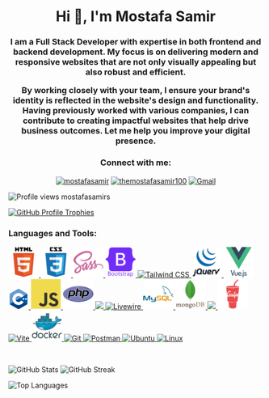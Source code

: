<h1 align="center">Hi 👋, I'm Mostafa Samir</h1>
<h3 align="center">
I am a Full Stack Developer with expertise in both frontend and backend development. My focus is on delivering modern and responsive websites that are not only visually appealing but also robust and efficient.
  
By working closely with your team, I ensure your brand's identity is reflected in the website's design and functionality. Having previously worked with various companies, I can contribute to creating impactful websites that help drive business outcomes. Let me help you improve your digital presence.
</h3>
<h3 align="center">Connect with me:</h3>

<p align="center">
<a href="https://dev.to/mostafasamir" target="blank"><img align="center" src="https://raw.githubusercontent.com/rahuldkjain/github-profile-readme-generator/master/src/images/icons/Social/devto.svg" alt="mostafasamir" height="30" width="40" /></a> <a href="https://linkedin.com/in/themostafasamir100" target="blank"><img align="center" src="https://raw.githubusercontent.com/rahuldkjain/github-profile-readme-generator/master/src/images/icons/Social/linked-in-alt.svg" alt="themostafasamir100" height="30" width="40" /></a> <a href="mailto: themostafa100@gmail.com" target="_blank"><img align="center" src="https://img.shields.io/badge/gmail-%23E4605F.svg?&style=flat-square&logo=gmail&logoColor=white" alt="Gmail"></a>  
</p>
<p align="left">
  <img src="https://komarev.com/ghpvc/?username=mostafasamirs&label=Profile%20views&color=0e75b6&style=flat" alt="Profile views mostafasamirs" />
</p>

<p align="left">
  <a href="https://github.com/ryo-ma/github-profile-trophy">
    <img src="https://github-profile-trophy.vercel.app/?username=mostafasamirs" alt="GitHub Profile Trophies" />
  </a>
</p>

<h3 align="left">Languages and Tools:</h3>
<p align="left">
  <a href="https://www.w3.org/html/" target="_blank" rel="noreferrer">
    <img src="https://raw.githubusercontent.com/devicons/devicon/master/icons/html5/html5-original-wordmark.svg" alt="HTML" width="60" height="60"/>
  </a>
  <a href="https://www.w3schools.com/css/" target="_blank" rel="noreferrer">
    <img src="https://raw.githubusercontent.com/devicons/devicon/master/icons/css3/css3-original-wordmark.svg" alt="CSS" width="60" height="60"/>
  </a>
  <a href="https://sass-lang.com" target="_blank" rel="noreferrer">
    <img src="https://raw.githubusercontent.com/devicons/devicon/master/icons/sass/sass-original.svg" alt="Sass" width="60" height="60"/>
  </a>
  <a href="https://getbootstrap.com" target="_blank" rel="noreferrer">
    <img src="https://raw.githubusercontent.com/devicons/devicon/master/icons/bootstrap/bootstrap-plain-wordmark.svg" alt="Bootstrap" width="60" height="60"/>
  </a>
  <a href="https://tailwindcss.com/" target="_blank" rel="noreferrer">
    <img src="https://www.vectorlogo.zone/logos/tailwindcss/tailwindcss-icon.svg" alt="Tailwind CSS" width="60" height="60"/>
  </a>
  <a href="https://jquery.com/" target="_blank" rel="noreferrer">
    <img src="https://raw.githubusercontent.com/devicons/devicon/master/icons/jquery/jquery-original-wordmark.svg" alt="jQuery" width="60" height="60"/>
  </a>
  <a href="https://vuejs.org/" target="_blank" rel="noreferrer">
    <img src="https://raw.githubusercontent.com/devicons/devicon/master/icons/vuejs/vuejs-original-wordmark.svg" alt="Vue.js" width="60" height="60"/>
  </a>
  <a href="https://isocpp.org/" target="_blank" rel="noreferrer">
  <img src="https://raw.githubusercontent.com/devicons/devicon/master/icons/cplusplus/cplusplus-original.svg" alt="C++" width="40" height="40"/>
</a>
    <a href="https://developer.mozilla.org/en-US/docs/Web/JavaScript" target="_blank" rel="noreferrer">
    <img src="https://raw.githubusercontent.com/devicons/devicon/master/icons/javascript/javascript-original.svg" alt="JavaScript" width="60" height="60"/>
  </a>
  <a href="https://www.php.net" target="_blank" rel="noreferrer">
    <img src="https://raw.githubusercontent.com/devicons/devicon/master/icons/php/php-original.svg" alt="PHP" width="60" height="60"/>
  </a>
  <a href="https://laravel.com/"> <img src="https://raw.githubusercontent.com/laravel/art/master/logo-lockup/5%20SVG/2%20CMYK/1%20Full%20Color/laravel-logolockup-cmyk-red.svg" height="60">
  </a> 
    <a href="https://laravel-livewire.com/" target="_blank" rel="noreferrer">
  <img src="https://img.shields.io/badge/livewire-4e56a6?style=for-the-badge&logo=livewire&logoColor=white" alt="Livewire" width="100" height="70"/>
</a>
  <a href="https://www.mysql.com/" target="_blank" rel="noreferrer">
    <img src="https://raw.githubusercontent.com/devicons/devicon/master/icons/mysql/mysql-original-wordmark.svg" alt="MySQL" width="60" height="60"/>
  </a>
  <a href="https://www.mongodb.com/" target="_blank" rel="noreferrer">
    <img src="https://raw.githubusercontent.com/devicons/devicon/master/icons/mongodb/mongodb-original-wordmark.svg" alt="MongoDB" width="60" height="60"/>
  </a>
   <a href="https://getcomposer.org/"><img src="https://getcomposer.org/img/logo-composer-transparent.png" height="60"> </a> 
  <a href="https://gulpjs.com" target="_blank" rel="noreferrer">
    <img src="https://raw.githubusercontent.com/devicons/devicon/master/icons/gulp/gulp-plain.svg" alt="Gulp.js" width="60" height="60"/>
  </a>
  <a href="https://vitejs.dev/" target="_blank" rel="noreferrer">
    <img src="https://vitejs.dev/logo.svg" alt="Vite" width="60" height="60"/>
  </a>
  <a href="https://www.docker.com/" target="_blank" rel="noreferrer">
    <img src="https://raw.githubusercontent.com/devicons/devicon/master/icons/docker/docker-original-wordmark.svg" alt="Docker" width="60" height="60"/>
  </a>
  <a href="https://git-scm.com/" target="_blank" rel="noreferrer">
    <img src="https://www.vectorlogo.zone/logos/git-scm/git-scm-icon.svg" alt="Git" width="60" height="60"/>
  </a>
  <a href="https://postman.com" target="_blank" rel="noreferrer">
    <img src="https://www.vectorlogo.zone/logos/getpostman/getpostman-icon.svg" alt="Postman" width="60" height="60"/>
  </a>
<a href="https://ubuntu.com" target="_blank" rel="noreferrer">
  <img src="https://img.shields.io/badge/Ubuntu-E95420?style=for-the-badge&logo=ubuntu&logoColor=white" alt="Ubuntu" width="100" height="70"/>
  <a href="https://www.linux.org/" target="_blank" rel="noopener noreferrer">
  <img src="https://img.shields.io/badge/Linux-FCC624?style=for-the-badge&logo=linux&logoColor=black" alt="Linux" />
</a>

</p>
<br>
<p>
    <img src="https://github-readme-stats.vercel.app/api?username=mostafasamirs&show_icons=true&count_private=true" alt="GitHub Stats" width="415"/>
    <img src="https://github-readme-streak-stats.herokuapp.com/?user=mostafasamirs" alt="GitHub Streak" width="415"/>
  <p>
  <img src="https://github-readme-stats.vercel.app/api/top-langs/?username=mostafasamirs&layout=compact" alt="Top Languages"/>
</p>
</p>


